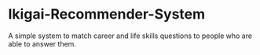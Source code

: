 # Ikigai-Recommender-System
A simple system to match career and life skills questions to people who are able to answer them.

